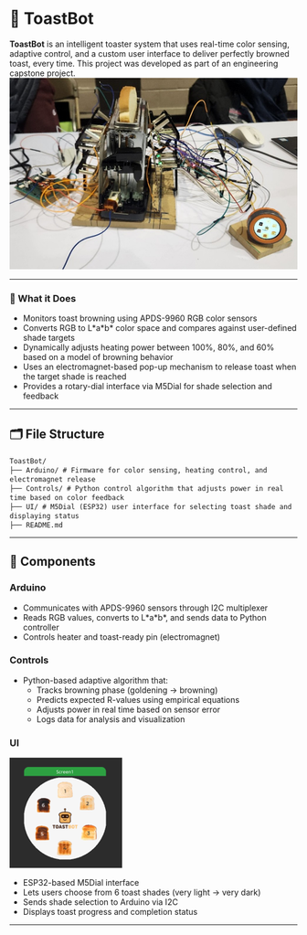 # 🥯 ToastBot

**ToastBot** is an intelligent toaster system that uses real-time color sensing, adaptive control, and a custom user interface to deliver perfectly browned toast, every time. This project was developed as part of an engineering capstone project.
![ToastBot Assembled](images/toastbot_demo.jpg)

---

### 🍞 What it Does
- Monitors toast browning using APDS-9960 RGB color sensors
- Converts RGB to L\*a\*b\* color space and compares against user-defined shade targets
- Dynamically adjusts heating power between 100%, 80%, and 60% based on a model of browning behavior
- Uses an electromagnet-based pop-up mechanism to release toast when the target shade is reached
- Provides a rotary-dial interface via M5Dial for shade selection and feedback

---

## 🗂️ File Structure

```
ToastBot/
├── Arduino/ # Firmware for color sensing, heating control, and electromagnet release
├── Controls/ # Python control algorithm that adjusts power in real time based on color feedback
├── UI/ # M5Dial (ESP32) user interface for selecting toast shade and displaying status
├── README.md
```

---

## 🔌 Components

### Arduino
- Communicates with APDS-9960 sensors through I2C multiplexer
- Reads RGB values, converts to L\*a\*b\*, and sends data to Python controller
- Controls heater and toast-ready pin (electromagnet)

### Controls
- Python-based adaptive algorithm that:
  - Tracks browning phase (goldening → browning)
  - Predicts expected R-values using empirical equations
  - Adjusts power in real time based on sensor error
  - Logs data for analysis and visualization

### UI
![ToastBot UI](images/toastbot_ui.png)
- ESP32-based M5Dial interface
- Lets users choose from 6 toast shades (very light → very dark)
- Sends shade selection to Arduino via I2C
- Displays toast progress and completion status

---


